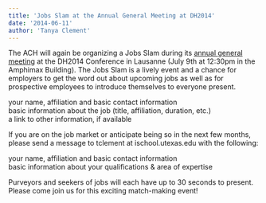 ```yaml
---
title: 'Jobs Slam at the Annual General Meeting at DH2014'
date: '2014-06-11'
author: 'Tanya Clement'
---
```

The ACH will again be organizing a Jobs Slam during its [annual general meeting](http://dh2014.org/affiliated-events/ach-meetings/) at the DH2014 Conference in Lausanne (July 9th at 12:30pm in the Amphimax Building). The Jobs Slam is a lively event and a chance for employers to get the word out about upcoming jobs as well as for prospective employees to introduce themselves to everyone present.

your name, affiliation and basic contact information  
basic information about the job (title, affiliation, duration, etc.)  
a link to other information, if available

If you are on the job market or anticipate being so in the next few months, please send a message to tclement at ischool.utexas.edu with the following:

your name, affiliation and basic contact information  
basic information about your qualifications &amp; area of expertise

Purveyors and seekers of jobs will each have up to 30 seconds to present. Please come join us for this exciting match-making event!
